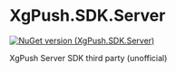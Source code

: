 # XgPush.SDK.Server
[![NuGet version (XgPush.SDK.Server)](https://img.shields.io/nuget/v/XgPush.SDK.Server.svg)](https://www.nuget.org/packages/XgPush.SDK.Server/)

XgPush Server SDK third party (unofficial) 
